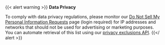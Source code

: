 {{< alert warning >}}
**Data Privacy**

To comply with data privacy regulations, please monitor our
[Do Not Sell My Personal Information Requests](https://www.maxmind.com/en/accounts/current/do-not-sell-requests)
page (login required) for IP addresses and networks that should not be used for
advertising or marketing purposes. You can automate retrieval of this list using
our [privacy exclusions API](/geoip/privacy-exclusions-api).
{{</ alert >}}
